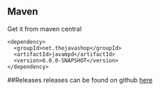 ## Maven
Get it from maven central

```
<dependency>
  <groupId>net.thejavashop</groupId>
  <artifactId>javampd</artifactId>
  <version>6.0.0-SNAPSHOT</version>
</dependency>
```
##Releases
releases can be found on github [here](https://github.com/billf5293/javampd/releases)
